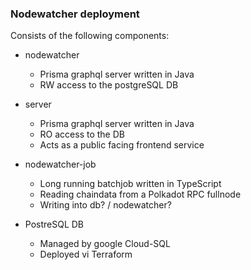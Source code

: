 ### Nodewatcher deployment

Consists of the following components:

* nodewatcher
  - Prisma graphql server written in Java
  - RW access to the postgreSQL DB

* server
  - Prisma graphql server written in Java
  - RO access to the DB
  - Acts as a public facing  frontend service 

* nodewatcher-job
  - Long running batchjob written in TypeScript 
  - Reading chaindata from a Polkadot RPC fullnode 
  - Writing into db? / nodewatcher? 

* PostreSQL DB
  - Managed by google Cloud-SQL
  - Deployed vi Terraform
